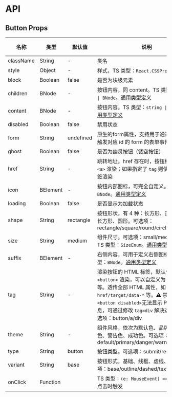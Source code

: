 # API

## Button Props

名称 | 类型 | 默认值 | 说明 | 必传
-- | -- | -- | -- | --
className | String | - | 类名 | N
style | Object | - | 样式，TS 类型：`React.CSSProperties` | N
block | Boolean | false | 是否为块级元素 | N
children | BNode | - | 按钮内容，同 content。TS 类型：`string \| BNode`。[通用类型定义](https://github.com/ZHUBoer/clive-learning-code/tree/main/bo-react/src/components/common.ts) | N
content | BNode | - | 按钮内容。TS 类型：`string \| BNode`。[通用类型定义](https://github.com/ZHUBoer/clive-learning-code/tree/main/bo-react/src/components/common.ts) | N
disabled | Boolean | false | 禁用状态 | N
form | String | undefined | 原生的form属性，支持用于通过 form 属性触发对应 id 的 form 的表单事件 | N
ghost | Boolean | false | 是否为幽灵按钮（镂空按钮） | N
href | String | - | 跳转地址。href 存在时，按钮标签默认使用 `<a>` 渲染；如果指定了 `tag` 则使用指定的标签渲染 | N
icon | BElement | - | 按钮内部图标，可完全自定义。TS 类型：`BNode`。[通用类型定义](https://github.com/ZHUBoer/clive-learning-code/tree/main/bo-react/src/components/common.ts) | N
loading | Boolean | false | 是否显示为加载状态 | N
shape | String | rectangle | 按钮形状，有 4 种：长方形、正方形、圆角长方形、圆形。可选项：rectangle/square/round/circle | N
size | String | medium | 组件尺寸。可选项：small/medium/large。TS 类型：`SizeEnum`。[通用类型定义](https://github.com/ZHUBoer/clive-learning-code/tree/main/bo-react/src/components/common.ts) | N
suffix | BElement | - | 右侧内容，可用于定义右侧图标。TS 类型：`BNode`。[通用类型定义](https://github.com/ZHUBoer/clive-learning-code/tree/main/bo-react/src/components/common.ts) | N
tag | String | - | 渲染按钮的 HTML 标签，默认使用标签 `<button>` 渲染，可以自定义为 `<a>` `<div>` 等。透传全部 HTML 属性，如：`href/target/data-*` 等。⚠️ 禁用按钮 `<button disabled>`无法显示 Popup 浮层信息，可通过修改 `tag=div` 解决这个问题。可选项：button/a/div | N
theme | String | - | 组件风格，依次为默认色、品牌色、危险色、警告色、成功色。可选项：default/primary/danger/warning/success | N
type | String | button | 按钮类型。可选项：submit/reset/button | N
variant | String | base | 按钮形式，基础、线框、虚线、文字。可选项：base/outline/dashed/text | N
onClick | Function |  | TS 类型：`(e: MouseEvent) => void`<br/>点击时触发 | N
